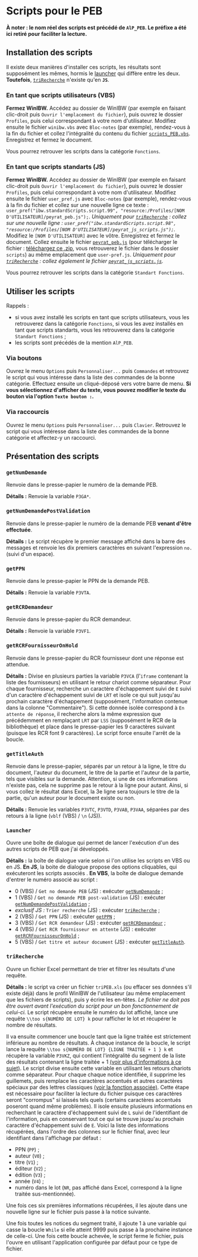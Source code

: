 # Scripts pour le PEB

__À noter : le nom réel des scripts est précédé de `AlP_PEB`. Le préfixe a été ici retiré pour faciliter la lecture.__

## Installation des scripts

Il existe deux manières d'installer ces scripts, les résultats sont supposément les mêmes, hormis le [launcher](#launcher) qui diffère entre les deux.
__Toutefois__, [`triRecherche`](#trirecherche) n'existe qu'en __`JS`__.


### En tant que scripts utilisateurs (VBS)

__Fermez WinIBW.__
Accédez au dossier de WinIBW (par exemple en faisant clic-droit puis `Ouvrir l'emplacement du fichier`), puis ouvrez le dossier `Profiles`, puis celui correspondant à votre nom d'utilisateur.
Modifiez ensuite le fichier `winibw.vbs` avec `Bloc-notes` (par exemple), rendez-vous à la fin du fichier et collez l'intégralité du contenu du fichier [`scripts_PEB.vbs`](https://github.com/Alban-Peyrat/Scripts-WinIBW/blob/main/scripts/scripts_PEB.vbs).
Enregistrez et fermez le document.

Vous pourrez retrouver les scripts dans la catégorie `Fonctions`.

### En tant que scripts standarts (JS)

__Fermez WinIBW.__
Accédez au dossier de WinIBW (par exemple en faisant clic-droit puis `Ouvrir l'emplacement du fichier`), puis ouvrez le dossier `Profiles`, puis celui correspondant à votre nom d'utilisateur.
Modifiez ensuite le fichier `user_pref.js` avec `Bloc-notes` (par exemple), rendez-vous à la fin du fichier et collez sur une nouvelle ligne ce texte : `user_pref("ibw.standardScripts.script.99", "resource:/Profiles/[NOM D'UTILISATEUR]/peyrat_peb.js");`.
_Uniquement pour [`triRecherche`](#trirecherche) : collez sur une nouvelle ligne : `user_pref("ibw.standardScripts.script.98", "resource:/Profiles/[NOM D'UTILISATEUR]/peyrat_js_scripts.js");`._
Modifiez le `[NOM D'UTILISATEUR]` avec le vôtre.
Enregistrez et fermez le document.
Collez ensuite le fichier [`peyrat_peb.js`](https://github.com/Alban-Peyrat/Scripts-WinIBW/blob/main/peyrat_peb.js) (pour télécharger le fichier : [téléchargez ce .zip](https://github.com/Alban-Peyrat/WinIBW/archive/refs/heads/main.zip), vous retrouverez le fichier dans le dossier `scripts`) au même emplacement que `user-pref.js`.
_Uniquement pour [`triRecherche`](#trirecherche) : collez également le fichier [`peyrat_js_scripts.js`](https://github.com/Alban-Peyrat/Scripts-WinIBW/blob/main/peyrat_js_scripts.js)._

Vous pourrez retrouver les scripts dans la catégorie `Standart Fonctions`.

## Utiliser les scripts

Rappels :
* si vous avez installé les scripts en tant que scripts utilisateurs, vous les retrouverez dans la catégorie `Fonctions`, si vous les avez installés en tant que scripts standarts, vous les retrouverez dans la catégorie `Standart Fonctions` ;
* les scripts sont précédés de la mention `AlP_PEB`.


### Via boutons

Ouvrez le menu `Options` puis `Personnaliser...` puis `Commandes` et retrouvez le script qui vous intéresse dans la liste des commandes de la bonne catégorie.
Effectuez ensuite un cliqué-déposé vers votre barre de menu.
__Si vous sélectionnez d'afficher du texte, vous pouvez modifier le texte du bouton via l'option `Texte bouton :`.__

### Via raccourcis

Ouvrez le menu `Options` puis `Personnaliser...` puis `Clavier`.
Retrouvez le script qui vous intéresse dans la liste des commandes de la bonne catégorie et affectez-y un raccourci.

## Présentation des scripts

### `getNumDemande`

Renvoie dans le presse-papier le numéro de la demande PEB.

__Détails :__ Renvoie la variable `P3GA*`.

### `getNumDemandePostValidation`

Renvoie dans le presse-papier le numéro de la demande PEB __venant d'être effectuée__.

__Détails :__ Le script récupère le premier message affiché dans la barre des messages et renvoie les dix premiers caractères en suivant l'expression `no.` (suivi d'un espace).

### `getPPN`

Renvoie dans le presse-papier le PPN de la demande PEB.

__Détails :__ Renvoie la variable `P3VTA`.

### `getRCRDemandeur`

Renvoie dans le presse-papier du RCR demandeur.

__Détails :__ Renvoie la variable `P3VF1`.

### `getRCRFournisseurOnHold`

Renvoie dans le presse-papier du RCR fournisseur dont une réponse est attendue.

__Détails :__ Divise en plusieurs parties la variable `P3VCA` (l'`iframe` contenant la liste des fournisseurs) en utilisant le retour chariot comme séparateur.
Pour chaque fournisseur, recherche un caractère d'échappement suivi de `E` suivi d'un caractère d'échappement suivi de `LRT` et isole ce qui suit jusqu'au prochain caractère d'échappement (supposément, l'information contenue dans la colonne "Commentaire").
Si cette donnée isolée correspond à `En attente de réponse`, il recherche alors la même expression que précédemment en remplaçant `LRT` par `LSS` (supposément le RCR de la bibliothèque) et place dans le presse-papier les 9 caractères suivant (puisque les RCR font 9 caractères).
Le script force ensuite l'arrêt de la boucle.

### `getTitleAuth`

Renvoie dans le presse-papier, séparés par un retour à la ligne, le titre du document, l'auteur du document, le titre de la partie et l'auteur de la partie, tels que visibles sur la demande.
Attention, si une de ces informations n'existe pas, cela ne supprime pas le retour à la ligne pour autant.
Ainsi, si vous collez le résultat dans Excel, la 3e ligne sera toujours le titre de la partie, qu'un auteur pour le document existe ou non.

__Détails :__ Renvoie les variables `P3VTC`, `P3VTD`, `P3VAB`, `P3VAA`, séparées par des retours à la ligne (`vblf` (VBS) / `\n` (JS)).

### `Launcher`

Ouvre une boîte de dialogue qui permet de lancer l'exécution d'un des autres scripts de PEB que j'ai développés.

__Détails :__ la boîte de dialogue varie selon si l'on utilise les scripts en VBS ou en JS. __En JS__, la boite de dialogue propose des options cliquables, qui exécuteront les scripts associés . __En VBS__, la boîte de dialogue demande d'entrer le numéro associé au script :
  * 0 (VBS) / `Get no demande PEB` (JS) : exécuter [`getNumDemande`](#getnumdemande) ;
  * 1 (VBS) / `Get no demande PEB post-validation` (JS) : exécuter [`getNumDemandePostValidation`](#getnumdemandepostvalidation) ;
  * _exclusif JS :_ `Trier recherche` (JS) : exécuter [`triRecherche`](#trirecherche) ;
  * 2 (VBS) / `Get PPN` (JS) : exécuter [`getPPN`](#getppn) ;
  * 3 (VBS) / `Get RCR demandeur` (JS) : exécuter [`getRCRDemandeur`](#getrcrdemandeur) ;
  * 4 (VBS) / `Get RCR fournisseur en attente` (JS) : exécuter [`getRCRFournisseurOnHold`](#getrcrfournisseuronhold) ;
  * 5 (VBS) / `Get titre et auteur document` (JS) : exécuter [`getTitleAuth`](#getTitleAuth).

### `triRecherche`

Ouvre un fichier Excel permettant de trier et filtrer les résultats d'une requête.

__Détails :__ le script va créer un fichier `triPEB.xls` (ou effacer ses données s'il existe déjà) dans le profil WinIBW de l'utilisateur (au même emplacement que les fichiers de scripts), puis y écrire les en-têtes.
_Le fichier ne doit pas être ouvert avant l'exécution du script pour un bon fonctionnement de celui-ci._
Le script récupère ensuite le numéro du lot affiché, lance une requête `\\too s{NUMÉRO DE LOT} k` pour rafficher le lot et récupérer le nombre de résultats.

Il va ensuite commencer une boucle tant que la ligne traitée est strictement inférieure au nombre de résultats.
À chaque instance de la boucle, le script lance la requête `\\too s{NUMÉRO DE LOT} {LIGNE TRAITÉE + 1 } k` et récupère la variable `P3VKZ`, qui contient l'intégralité du segment de la liste des résultats contenant la ligne traitée + 1 [(voir plus d'informations à ce sujet)](./etude_fonctionement_WinIBW.md).
Le script divise ensuite cette variable en utilisant les retours chariots comme séparateur.
Pour chaque chaque notice identifiée, il supprime les guillemets, puis remplace les caractères accentués et autres caractères spéciaux par des lettres classiques [(voir la fonction associée)](./).
Cette étape est nécessaire pour faciliter la lecture du fichier puisque ces caractères seront "corrompus" si laissés tels quels (certains caractères accentués poseront quand même problèmes).
Il isole ensuite plusieurs informations en recherchant le caractère d'échappement suivi de `L` suivi de l'identifiant de l'information, puis en conservant tout ce qui se trouve jsuqu'au prochain caractère d'échappement suivi de `E`.
Voici la liste des informations récupérées, dans l'ordre des colonnes sur le fichier final, avec leur identifiant dans l'affichage par défaut :
* PPN (`PP`) ;
* auteur (`V0`) ;
* titre (`V1`) ;
* éditeur (`V2`) ;
* édition (`V3`) ;
* année (`V4`) ;
* numéro dans le lot (`NR`, pas affiché dans Excel, correspond à la ligne traitée sus-mentionnée).

Une fois ces six premières informations récupérées, il les ajoute dans une nouvelle ligne sur le fichier puis passe à la notice suivante.

Une fois toutes les notices du segment traité, il ajoute 1 à une variable qui casse la boucle `While` si elle atteint 9999 puis passe à la prochaine instance de celle-ci.
Une fois cette boucle achevée, le script ferme le fichier, puis l'ouvre en utilisant l'application configurée par défaut pour ce type de fichier.
